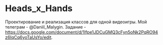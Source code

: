 # Heads_x_Hands
Проектирование и реализация классов для одной видеоигры.
Мой телеграм - @Daniil_Malygin.
Задание - https://docs.google.com/document/d/1lfpe1JDCuGMQ3cFyn5oNk2PqRO94z6IqCq6yoTaUsYo/edit.
